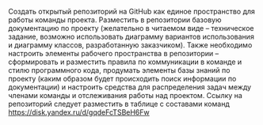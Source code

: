 Создать открытый репозиторий на GitHub как единое пространство для работы команды проекта.
Разместить в репозитории базовую документацию по проекту (желательно в читаемом виде –
техническое задание, возможно использовать диаграмму вариантов использования и диаграмму
классов, разработанную заказчиком).
Также необходимо настроить элементы рабочего пространства в репозитории – сформировать и
разместить правила по коммуникации в команде и стилю программного кода, продумать элементы
базы знаний по проекту (каким образом будет происходить поиск информации по документации)
и настроить средства для распределения задач между членами команды и отслеживания работы
над проектом.
Ссылку на репозиторий следует разместить в таблице с составами команд
https://disk.yandex.ru/d/gqdeFcTSBeH6Fw

